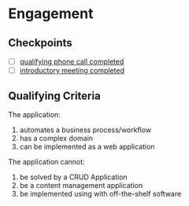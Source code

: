 # Engagement

## Checkpoints

- [ ] [qualifying phone call completed](./qualifying-phone-call.md)
- [ ] [introductory meeting completed](./introductory-meeting.md)

## Qualifying Criteria

The application:

1. automates a business process/workflow
2. has a complex domain
3. can be implemented as a web application

The application cannot:

1. be solved by a CRUD Application
2. be a content management application
3. be implemented using with off-the-shelf software
